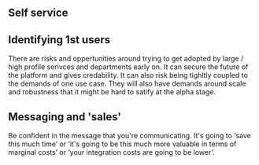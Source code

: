 <!-- TITLE: Adoption -->
<!-- SUBTITLE: A quick summary of Adoption -->

## Self service

## Identifying 1st users

There are risks and oppertunities around trying to get adopted by large / high profile serivces and departments early on. It can secure the future of the platform and gives credability. It can also risk being tighltly coupled to the demands of one use case. They will also have demands around scale and robustness that it might be hard to satify at the alpha stage.


## Messaging and 'sales'

Be confident in the message that you're communicating. It's going to ‘save this much time’ or ‘it's going to be this much more valuable in terms of marginal costs’ or ‘your integration costs are going to be lower’.